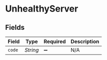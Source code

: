 # UnhealthyServer


## Fields

| Field              | Type               | Required           | Description        |
| ------------------ | ------------------ | ------------------ | ------------------ |
| `code`             | *String*           | :heavy_minus_sign: | N/A                |